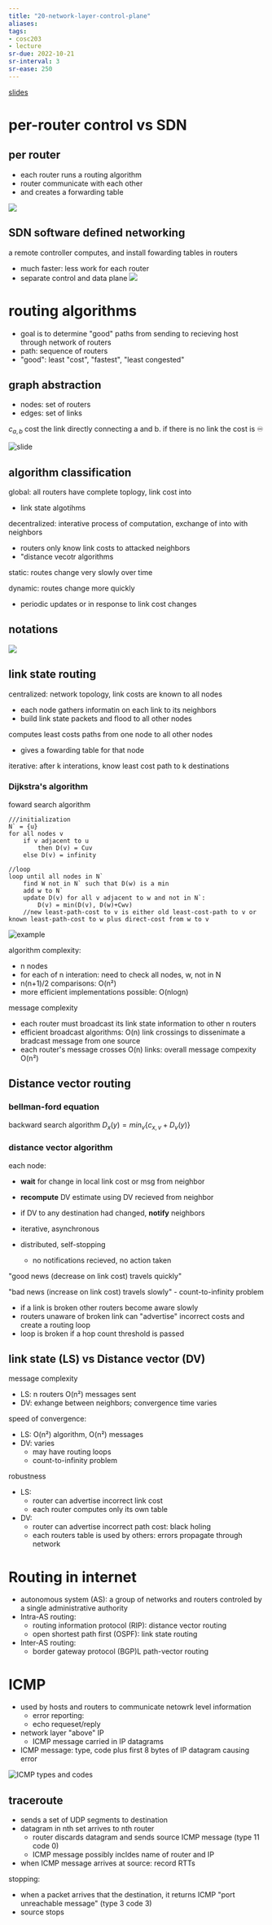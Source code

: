 ```yaml
---
title: "20-network-layer-control-plane"
aliases: 
tags: 
- cosc203
- lecture
sr-due: 2022-10-21
sr-interval: 3
sr-ease: 250
---
```


[slides](https://blackboard.otago.ac.nz/bbcswebdav/pid-2982068-dt-content-rid-19209669_1/courses/COSC203_S2DNI_2022/COSC203_lecture22%281%29.pdf)

# per-router control vs SDN
## per router
- each router runs a routing algorithm
- router communicate with each other
- and creates a forwarding table

![](https://i.imgur.com/c5nfT7X.png)

## SDN software defined networking
a remote controller computes, and install fowarding tables in routers
- much faster: less work for each router
- separate control and data plane
![](https://i.imgur.com/H73GPsc.png)

# routing algorithms
- goal is to determine "good" paths from sending to recieving host through network of routers
- path: sequence of routers
- "good": least "cost", "fastest", "least congested"

## graph abstraction
- nodes: set of routers
- edges: set of links

$c_{a,b}$ cost the link directly connecting a and b. if there is no link the cost is ♾

![slide](https://i.imgur.com/onryMTK.png)

## algorithm classification
global: all routers have complete toplogy, link cost into
- link state algotihms

decentralized: interative process of computation, exchange of into with neighbors
- routers only know link costs to attacked neighbors
- "distance vecotr algorithms

static: routes change very slowly over time

dynamic: routes change more quickly
- periodic updates or in response to link cost changes

## notations
![](https://i.imgur.com/NfrM72Y.png)

## link state routing
centralized: network topology, link costs are known to all nodes
- each node gathers informatin on each link to its neighbors
- build link state packets and flood to all other nodes

computes least costs paths from one node to all other nodes
- gives a fowarding table for that node 

iterative: after k interations, know least cost path to k destinations


### Dijkstra's algorithm
foward search algorithm

```
///initialization
N` = {u}
for all nodes v
	if v adjacent to u
		then D(v) = Cuv
	else D(v) = infinity
	
//loop
loop until all nodes in N`
	find W not in N` such that D(w) is a min
	add w to N`
	update D(v) for all v adjacent to w and not in N`:
		D(v) = min(D(v), D(w)+Cwv)
	//new least-path-cost to v is either old least-cost-path to v or known least-path-cost to w plus direct-cost from w to v

```

![example](https://i.imgur.com/zeR9DAI.png)

algorithm complexity:
- n nodes
- for each of n interation: need to check all nodes, w, not in N
- n(n+1)/2 comparisons: O(n²)
- more efficient implementations possible: O(nlogn)

message complexity
- each router must broadcast its link state information to other n routers
- efficient broadcast algorithms: O(n) link crossings to dissenimate a bradcast message from one source
- each router's message crosses O(n) links: overall message compexity O(n²)

## Distance vector routing
### bellman-ford equation
backward search algorithm
$D_{x}(y) = min_{v} \{c_{x, v} + D_{v}(y)\}$

### distance vector algorithm
each node:
- **wait** for change in local link cost or msg from neighbor
- **recompute** DV estimate using DV recieved from neighbor
- if DV to any destination had changed, **notify** neighbors

- iterative, asynchronous
- distributed, self-stopping
	- no notifications recieved, no action taken

"good news (decrease on link cost) travels quickly"

"bad news (increase on link cost) travels slowly" - count-to-infinity problem
- if a link is broken other routers become aware slowly
- routers unaware of broken link can "advertise" incorrect costs and create a routing loop
- loop is broken if a hop count threshold is passed 

## link state (LS) vs Distance vector (DV)
message complexity
- LS: n routers O(n²) messages sent
- DV: exhange between neighbors; convergence time varies

speed of convergence:
- LS: O(n²) algorithm, O(n²) messages
- DV: varies
	- may have routing loops
	- count-to-infinity problem

robustness
- LS:
	- router can advertise incorrect link cost
	- each router computes only its own table
- DV:
	- router can advertise incorrect path cost: black holing
	- each routers table is used by others: errors propagate through network


# Routing in internet
- autonomous system (AS): a group of networks and routers controled by a single administrative authority
- Intra-AS routing:
	- routing information protocol (RIP): distance vector routing
	- open shortest path first (OSPF): link state routing
- Inter-AS routing:
	- border gateway protocol (BGP)L path-vector routing

# ICMP
- used by hosts and routers to communicate netowrk level information
	- error reporting:
	- echo requeset/reply
- network layer "above" IP
	- ICMP message carried in IP datagrams
- ICMP message: type, code plus first 8 bytes of IP datagram causing error

![ICMP types and codes](https://i.imgur.com/cv0DRXL.png)

## traceroute
- sends a set of UDP segments to destination
- datagram in nth set arrives to nth router
	- router discards datagram and sends source ICMP message (type 11 code 0)
	- ICMP message possibly incldes name of router and IP
- when ICMP message arrives at source: record RTTs

stopping:
- when a packet arrives that the destination, it returns ICMP "port unreachable message" (type 3 code 3)
- source stops